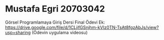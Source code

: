 # Mustafa Egri 20703042

Görsel Programlamaya Giriş Dersi Final Ödevi 
Ek: https://drive.google.com/file/d/1CLjifGSnjhm-kVIz0TN-TsAt8fgzAbJs/view?usp=sharing (Ödevin uygulama videosu)

